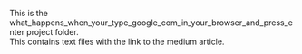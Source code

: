 This is the what_happens_when_your_type_google_com_in_your_browser_and_press_enter project folder.<br>
This contains text files with the link to the medium article.
